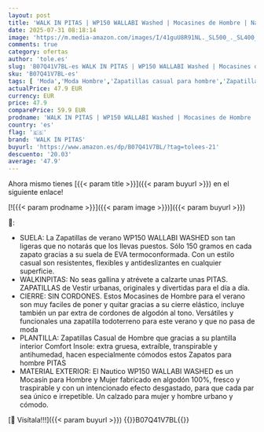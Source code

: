 ```yaml
---
layout: post
title: 'WALK IN PITAS | WP150 WALLABI Washed | Mocasines de Hombre | Náuticos Casual | Zapatillas de Verano | Zapatos Casuales | Zapatos Walkinpitas | Kaki 43'
date: 2025-07-31 08:18:14
image: 'https://m.media-amazon.com/images/I/41guU8R91NL._SL500_._SL400_.jpg'
comments: true
category: ofertas
author: 'tole.es'
slug: 'B07Q41V7BL-es WALK IN PITAS | WP150 WALLABI Washed | Mocasines de Hombre...'
sku: 'B07Q41V7BL-es'
tags: [ 'Moda','Moda Hombre','Zapatillas casual para hombre','Zapatillas deportivas y de moda para hombre','Zapatos para hombre','walk in pitas','zapatos','🇪🇸', ]
actualPrice: 47.9 EUR
currency: EUR
price: 47.9
comparePrice: 59.9 EUR
prodname: 'WALK IN PITAS | WP150 WALLABI Washed | Mocasines de Hombre | Náuticos Casual | Zapatillas de Verano | Zapatos Casuales | Zapatos Walkinpitas | Kaki 43'
country: 'es'
flag: '🇪🇸'
brand: 'WALK IN PITAS'
buyurl: 'https://www.amazon.es/dp/B07Q41V7BL/?tag=tolees-21'
descuento: '20.03'
average: '47.9'
---
```


Ahora mismo tienes [{{< param title >}}]({{< param buyurl >}}) en el siguiente enlace!

[![{{< param prodname >}}]({{< param image >}})]({{< param buyurl >}})

🔎:

- SUELA: La Zapatillas de verano WP150 WALLABI WASHED son tan ligeras que no notarás que los llevas puestos. Sólo 150 gramos en cada zapato gracias a su suela de EVA termoconformada. Con un estilo casual son resistentes, flexibles y antideslizantes en cualquier superficie.
- WALKINPITAS: No seas gallina y atrévete a calzarte unas PITAS. ZAPATILLAS de Vestir urbanas, originales y divertidas para el día a día.
- CIERRE: SIN CORDONES. Estos Mocasines de Hombre para el verano son muy faciles de poner y quitar gracias a su cierre elástico, incluye también un par extra de cordones de algodón al tono. Versátiles y funcionales una zapatilla todoterreno para este verano y que no pasa de moda
- PLANTILLA: Zapatillas Casual de Hombre que gracias a su plantilla interior Comfort Insole: extra gruesa, extraíble, transpirable y antihumedad, hacen especialmente cómodos estos Zapatos para hombre PITAS
- MATERIAL EXTERIOR: El Nautico WP150 WALLABI WASHED es un Mocasín para Hombre y Mujer fabricado en algodón 100%, fresco y traspirable y con un intencionado efecto desgastado, para que cada par sea único e irrepetible. Un calzado para mujer y hombre urbano y cómodo.

[🛒 Visítala!!!]({{< param buyurl >}})
{{<world>}}B07Q41V7BL{{</world>}}
